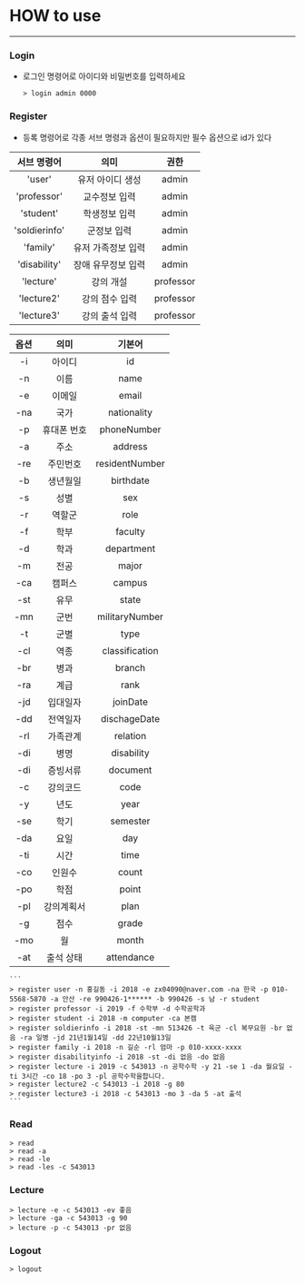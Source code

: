 # HOW to use
----------------
### Login
- 로그인 명령어로 아이디와 비밀번호를 입력하세요
	```
	> login admin 0000
	```
### Register
- 등록 명령어로 각종 서브 명령과 옵션이 필요하지만 필수 옵션으로 id가 있다

|서브 명령어|의미|권한|
|:---:|:---:|:---:|
|'user'|유저 아이디 생성|admin|
|'professor'|교수정보 입력|admin|
|'student'|학생정보 입력|admin|
|'soldierinfo'|군정보 입력|admin|
|'family'|유저 가족정보 입력|admin|
|'disability'|장애 유무정보 입력|admin|
|'lecture'|강의 개설|professor|
|'lecture2'|강의 점수 입력|professor|
|'lecture3'|강의 출석 입력|professor|

|옵션|의미|기본어|
|:---:|:---:|:---:|
|-i|아이디|id|
|-n|이름|name|
|-e|이메일|email|
|-na|국가|nationality|
|-p|휴대폰 번호|phoneNumber|
|-a|주소|address|
|-re|주민번호|residentNumber|
|-b|생년월일|birthdate|
|-s|성별|sex|
|-r|역할군|role|
|-f|학부|faculty|
|-d|학과|department|
|-m|전공|major|
|-ca|캠퍼스|campus|
|-st|유무|state|
|-mn|군번|militaryNumber|
|-t|군별|type|
|-cl|역종|classification|
|-br|병과|branch|
|-ra|계급|rank|
|-jd|입대일자|joinDate|
|-dd|전역일자|dischageDate|
|-rl|가족관계|relation|
|-di|병명|disability|
|-di|증빙서류|document|
|-c|강의코드|code|
|-y|년도|year|
|-se|학기|semester|
|-da|요일|day|
|-ti|시간|time|
|-co|인원수|count|
|-po|학점|point|
|-pl|강의계획서|plan|
|-g|점수|grade|
|-mo|월|month|
|-at|출석 상태|attendance|
	```
	> register user -n 홍길동 -i 2018 -e zx04090@naver.com -na 한국 -p 010-5568-5870 -a 안산 -re 990426-1****** -b 990426 -s 남 -r student
	> register professor -i 2019 -f 수학부 -d 수학공학과
	> register student -i 2018 -m computer -ca 본캠
	> register soldierinfo -i 2018 -st -mn 513426 -t 육군 -cl 복무요원 -br 없음 -ra 일병 -jd 21년1월14일 -dd 22년10월13일
	> register family -i 2018 -n 길순 -rl 엄마 -p 010-xxxx-xxxx
	> register disabilityinfo -i 2018 -st -di 없음 -do 없음
	> register lecture -i 2019 -c 543013 -n 공학수학 -y 21 -se 1 -da 월요일 -ti 3시간 -co 18 -po 3 -pl 공학수학을합니다.
	> register lecture2 -c 543013 -i 2018 -g 80
	> register lecture3 -i 2018 -c 543013 -mo 3 -da 5 -at 출석
	```
### Read
	> read
	> read -a
	> read -le
	> read -les -c 543013
### Lecture
	> lecture -e -c 543013 -ev 좋음
	> lecture -ga -c 543013 -g 90
	> lecture -p -c 543013 -pr 없음
### Logout
	> logout

